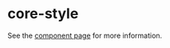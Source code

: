 core-style
==========

See the [component page](http://polymer-project.org/docs/elements/core-elements.html#core-style) for more information.
